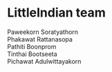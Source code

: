 # LittleIndian team
Paweekorn Soratyathorn\
Phakawat Rattanasopa\
Pathiti Boonprom\
Tinthai Bootseeta\
Pichawat Adulwittayakorn
